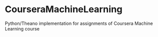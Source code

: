# CourseraMachineLearning
Python/Theano implementation for assignments of Coursera Machine Learning course
